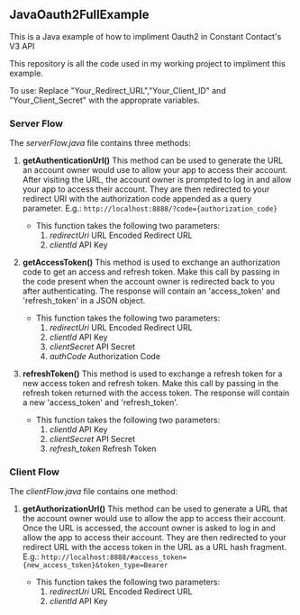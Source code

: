 ## JavaOauth2FullExample
This is a Java example of how to impliment Oauth2 in Constant Contact's V3 API

This repository is all the code used in my working project to impliment this example. 

To use: Replace "Your_Redirect_URL","Your_Client_ID" and "Your_Client_Secret" with the approprate variables.

### Server Flow
The *serverFlow.java* file contains three methods: 
 1. **getAuthenticationUrl()**
This method can be used to generate the URL an account owner would use to allow your app to access their account.
After visiting the URL, the account owner is prompted to log in and allow your app to access their account.
They are then redirected to your redirect URI with the authorization code appended as a query parameter.
      E.g.: `http://localhost:8888/?code={authorization_code}`
      
      - This function takes the following two parameters:
        1. *redirectUri*   URL Encoded Redirect URL
        2. *clientId*      API Key

 2. **getAccessToken()**
This method is used to exchange an authorization code to get an access and refresh token.
Make this call by passing in the code present when the account owner is redirected back to you after authenticating.
The response will contain an 'access_token' and 'refresh_token' in a JSON object.
      
      - This function takes the following two parameters:
        1. *redirectUri*   URL Encoded Redirect URL
        2. *clientId*      API Key
        3. *clientSecret*  API Secret
        4. *authCode*      Authorization Code
        
 3. **refreshToken()**
This method is used to exchange a refresh token for a new access token and refresh token. 
Make this call by passing in the refresh token returned with the access token. 
The response will contain a new 'access_token' and 'refresh_token'.
      
      - This function takes the following two parameters:
        1. *clientId*      API Key
        2. *clientSecret*  API Secret
        3. *refresh_token* Refresh Token
        
### Client Flow
The *clientFlow.java* file contains one method: 
 1. **getAuthorizationUrl()**
This method can be used to generate a URL that the account owner would use to allow the app to access their account. Once the URL is accessed, the account owner is asked to log in and allow the app to access their account. They are then redirected to your redirect URL with the access token in the URL as a URL hash fragment.
      E.g.: `http://localhost:8888/#access_token={new_access_token}&token_type=Bearer`
      
      - This function takes the following two parameters:
        1. *redirectUri*   URL Encoded Redirect URL
        2. *clientId*      API Key
